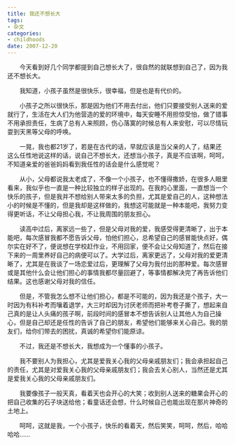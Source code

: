 ```yaml
---
title: 我还不想长大
tags:
- 杂文
categories:
- childhoods
date: 2007-12-20
---
```


　　今天看到好几个同学都提到自己想长大了，很自然的就联想到自己了，因为我还不想长大。

　　我知道，小孩子虽然是很快乐，很幸福，但是也是有代价的。

　　小孩子之所以很快乐，那是因为他们不用去付出，他们只要接受别人送来的爱就行了，生活在大人们为他营造的爱的环境中，每天安睡不用担惊受怕，做了错事不用承担责任，生病了总有人来照顾，伤心落寞的时候总有人来安慰，可以尽情玩耍到天黑等父母的呼唤。

　　一晃，我也都21岁了，若是在古代的话，早就应该是当父亲的人了，结果还这么任性地说这样的话，说自己不想长大，还想当小孩子，真是不应该啊，呵呵，不知道亲爱的爸爸妈妈看到我任性的话会是什么感觉呢？

　　从小，父母都说我太老成了，不像一个小孩子，也不懂得撒娇，在很多人眼里看来，我似乎也一直是一种比较独立的样子出现的。在我的心里面，一直想当一个快乐的孩子，但是我并不想给别人带来太多的负担，尤其是爱自己的人，这种想法小的时候是不懂的，但是我却是这样做的，我想这可能就是一种本能吧，我努力变得更听话，不让父母担心我，不让我周围的朋友担心。

　　读高中过后，离家远一些了，但是父母对我的爱，我感受得更清晰了，出于本能吧，每次感冒我都不愿告诉父母，怕他们担心，总希望自己的感冒能快点好，偶尔实在好不了，便说想在学校赶作业，不用回家，便不会让父母知道了，然后在接下来的一周里养好自己的病便可以了。大学过后，离家更远了，父母对我的爱更清晰了，尤其是在我谈了一场恋爱过后，更理解了父母为我付出的那种爱。每次感冒或是其他什么会让他们担心的事情我都尽量回避了，等事情都解决完了再告诉他们结果。这也感谢父母对我的信任。

　　但是，不管我怎么想不让他们担心，都是不可能的，因为我还是个孩子，大一时因为有科补考而嚷着退学，大三时却因为讨厌老师而把补考卷子撕了，想起来自己真的是让人头痛的孩子啊，前段时间的感冒本不想告诉别人让其他人为自己操心，但是自己却还是任性的告诉了自己的朋友，希望他们能够来关心自己。我的朋友们，给你们带去的困扰，真诚的希望你们能原谅。

　　不过，我还是不想长大，我想成为一个懂事的小孩子。

　　我不要别人为我担心，尤其是爱我关心我的父母亲戚朋友们；我会承担起自己的责任，尤其是对爱我关心我的父母亲戚朋友们；我会去关心别人，当然还是尤其是爱我关心我的父母亲戚朋友们。

　　我要像孩子一般天真，看着天也会开心的大笑；收到别人送来的糖果会开心的把自己收集的石子块送给他；看童话还会想，什么时候自己也能出现在那片神奇的土地上。

　　呵呵，这就是我，一个小孩子，快乐的看着天，然后笑笑，呵呵，然后，哈哈哈哈……
